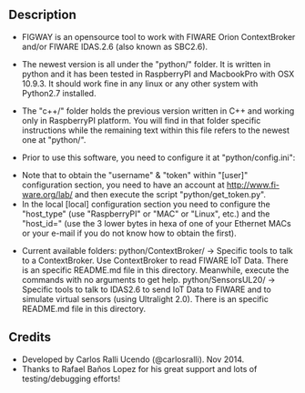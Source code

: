 Description
-------------

- FIGWAY is an opensource tool to work with FIWARE Orion ContextBroker and/or FIWARE IDAS.2.6 (also known as SBC2.6).  

- The newest version is all under the "python/" folder. It is written in python and it has been tested in RaspberryPI and MacbookPro
 with OSX 10.9.3. It should work fine in any linux or any other system with Python2.7 installed. 

-  The "c++/" folder holds the previous version written in C++ and working only in RaspberryPI platform. You will find in
 that folder specific instructions while the remaining text within this file refers to the newest one at "python/".

- Prior to use this software, you need to configure it at "python/config.ini":
 * Note that to obtain the "username" & "token" within "[user]" configuration section, you need to have an account at 
   http://www.fi-ware.org/lab/ and then execute the script "python/get_token.py".
 * In the local [local] configuration section you need to configure the "host_type" (use "RaspberryPI" or "MAC" or "Linux", etc.)
   and the "host_id=" (use the 3 lower bytes in hexa of one of your Ethernet MACs or your e-mail if you do not know how to obtain
   the first).


- Current available folders:
python/ContextBroker/  -> Specific tools to talk to a ContextBroker. Use ContextBroker to read FIWARE IoT Data.
                           There is an specific README.md file in this directory.
                           Meanwhile, execute the commands with no arguments to get help.
python/SensorsUL20/    -> Specific tools to talk to IDAS2.6 to send IoT Data to FIWARE and to simulate virtual sensors (using Ultralight 2.0).
                           There is an specific README.md file in this directory.


Credits
------------
- Developed by Carlos Ralli Ucendo (@carlosralli). Nov 2014.
- Thanks to Rafael Baños Lopez for his great support and lots of testing/debugging efforts!


